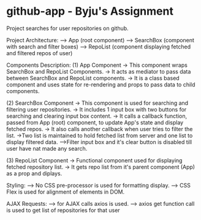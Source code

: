 # github-app - Byju's Assignment

Project searches for user repositories on github.

Project Architecture:
    --> App (root component)
        --> SearchBox (component with search and filter boxes)
        --> RepoList (component displaying fetched and filtered repos of user)

Components Description:
(1) App Component
        -> This component wraps SearchBox and RepoList Components.
        -> It acts as mediator to pass data between SearchBox and RepoList components.
        -> It is a class based component and uses state for re-rendering and props to pass data to child components.

(2) SearchBox Component
        -> This component is used for searching and filtering user repositories.
        -> It includes 1 input box with two buttons for searching and clearing input box content.
        -> It calls a callback function, passed from App (root) component, to update App's state and display fetched repos.
        -> It also calls another callback when user tries to filter the list.
        ->Two list is maintained to hold fetched list from server and one list to display filtered data.
        -->Filter input box and it's clear button is disabled till user have nat made any search.

(3) RepoList Component
        -> Functional component used for displaying fetched repository list.
        -> It gets repo list from it's parent component (App) as a prop and diplays.

Styling:
    --> No CSS pre-processor is used for formatting display.
    --> CSS Flex is used for alignment of elements in DOM.

AJAX Requests:
    --> for AJAX calls axios is used.
    --> axios get function call is used to get list of repositories for that user